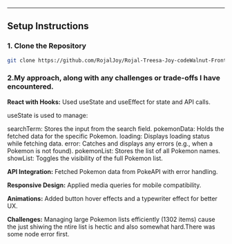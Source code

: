 
---

## Setup Instructions

### 1. Clone the Repository

```bash
git clone https://github.com/RojalJoy/Rojal-Treesa-Joy-codeWalnut-Front-End-Technical-Test-2.git
```

### 2.My approach, along with any challenges or trade-offs I have encountered.

**React with Hooks:** Used useState and useEffect for state and API calls.

useState is used to manage:

searchTerm: Stores the input from the search field.
pokemonData: Holds the fetched data for the specific Pokemon.
loading: Displays loading status while fetching data.
error: Catches and displays any errors (e.g., when a Pokemon is not found).
pokemonList: Stores the list of all Pokemon names.
showList: Toggles the visibility of the full Pokemon list.

**API Integration:** Fetched Pokemon data from PokeAPI with error handling.

**Responsive Design:** Applied media queries for mobile compatibility.

**Animations:** Added button hover effects and a typewriter effect for better UX.
    
**Challenges:** Managing large Pokemon lists efficiently (1302 items) cause the just shiwing the ntire list is hectic and also somewhat hard.There was some node error first.


